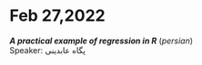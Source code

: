 # Feb 27,2022
***A practical example of regression in R*** (*persian*)<br />
Speaker: پگاه عابدینی 
<br />
